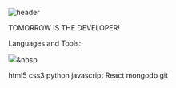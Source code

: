 ![header](https://capsule-render.vercel.app/api?type=slice&color=gradient&text=%20JIMINPARK%20%20&height=200&fontSize=100)

TOMORROW IS THE DEVELOPER!

Languages and Tools:

<img src="https://img.shields.io/badge/{#F7DF1E}?style={style}&logo={JavaScript}&logoColor=white"/></a>&nbsp 

html5 css3 python javascript React mongodb git
